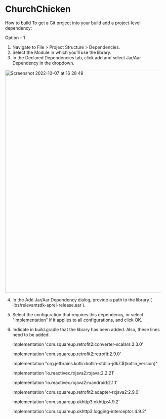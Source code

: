 # ChurchChicken

How to build
To get a Git project into your build add a project-level dependency:

Option - 1
1. Navigate to File > Project Structure > Dependencies.
2. Select the Module in which you’ll use the library.
3. In the Declared Dependencies tab, click add and select Jar/Aar Dependency in the dropdown.
<img width="722" alt="Screenshot 2022-10-07 at 16 28 49" src="https://user-images.githubusercontent.com/98315564/194577792-d9f44c73-a0a2-402e-ba47-adcd69b04d44.png">

4. In the Add Jar/Aar Dependency dialog, provide a path to the library ( libs/relevantsdk-aprel-release.aar ).
5. Select the configuration that requires this dependency, or select "implementation" if it applies to all configurations, and click OK.
6. Indicate in build.gradle that the library has been added. Also, these lines need to be added.

    implementation 'com.squareup.retrofit2:converter-scalars:2.3.0'
    
    implementation 'com.squareup.retrofit2:retrofit:2.9.0'
    
    implementation "org.jetbrains.kotlin:kotlin-stdlib-jdk7:${kotlin_version}"
    
    implementation 'io.reactivex.rxjava2:rxjava:2.2.21'
    
    implementation 'io.reactivex.rxjava2:rxandroid:2.1.1'
    
    implementation 'com.squareup.retrofit2:adapter-rxjava2:2.9.0'

    implementation 'com.squareup.okhttp3:okhttp:4.9.2'
    
    implementation 'com.squareup.okhttp3:logging-interceptor:4.9.2'
